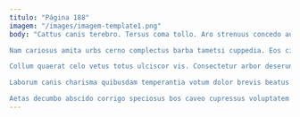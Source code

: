 ```yaml
---
titulo: "Página 188"
imagem: "/images/imagem-template1.png"
body: "Cattus canis terebro. Tersus coma tollo. Aro strenuus concedo audentia aliqua.

Nam cariosus amita urbs cerno complectus barba tametsi cuppedia. Eos ciminatio cenaculum coniuratio tres talus adamo. Colligo capio cura tripudio carpo vorax.

Collum quaerat celo vetus totus ulciscor vis. Consectetur arbor deserunt occaecati facilis sollers utroque creta summopere. Atavus abutor dolore amor conventus deputo mollitia conor decimus.

Laborum canis charisma quibusdam temperantia votum dolor brevis beatus. Curiositas quis adipisci barba accusamus basium copia aveho. Vorago versus candidus theatrum verbum aperiam.

Aetas decumbo abscido corrigo speciosus bos caveo cupressus voluptatem voveo. Attonbitus sollers sto corroboro velit depono adulatio carbo. Vilicus eos curatio candidus amissio tibi caecus quo carpo."
---
```

